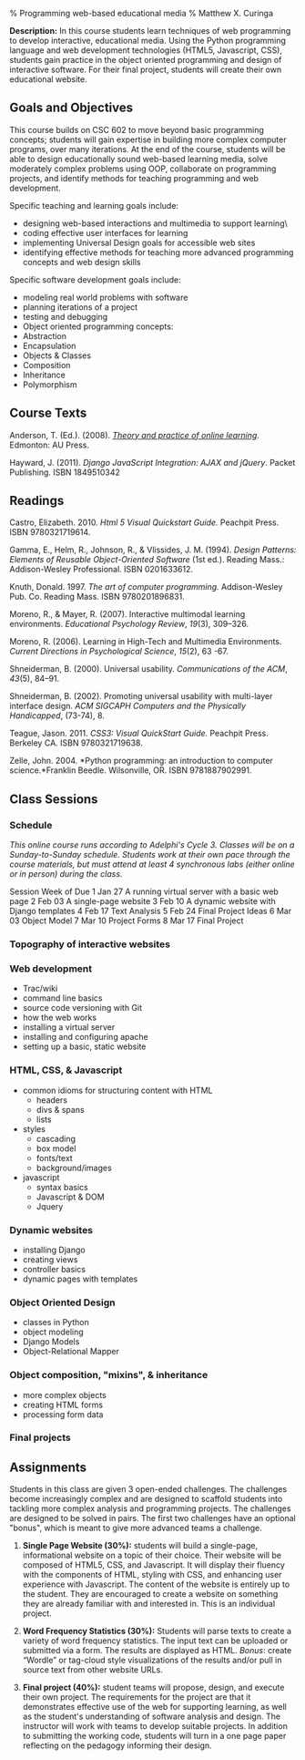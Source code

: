 % Programming web-based educational media
% Matthew X. Curinga

**Description:** In this course students learn techniques of web programming to develop
interactive, educational media. Using the Python programming language
and web development technologies (HTML5, Javascript, CSS), students gain
practice in the object oriented programming and design of interactive
software. For their final project, students will create their own
educational website.

## Goals and Objectives
This course builds on CSC 602 to move beyond basic programming concepts;
students will gain expertise in building more complex computer programs,
over many iterations. At the end of the course, students will be able to
design educationally sound web-based learning media, solve moderately
complex problems using OOP, collaborate on programming projects, and
identify methods for teaching programming and web development.

Specific teaching and learning goals include:

-   designing web-based interactions and multimedia to support learning\
-   coding effective user interfaces for learning
-   implementing Universal Design goals for accessible web sites
-   identifying effective methods for teaching more advanced programming
    concepts and web design skills

Specific software development goals include:

-   modeling real world problems with software
-   planning iterations of a project
-   testing and debugging
-   Object oriented programming concepts:
-   Abstraction
-   Encapsulation
-   Objects & Classes
-   Composition
-   Inheritance
-   Polymorphism


## Course Texts
Anderson, T. (Ed.). (2008). [*Theory and practice of online learning*](http://www.aupress.ca/index.php/books/120146). Edmonton: AU Press.

Hayward, J. (2011). *Django JavaScript Integration: AJAX and jQuery*.
Packet Publishing. ISBN 1849510342

## Readings
Castro, Elizabeth. 2010. *Html 5 Visual Quickstart Guide.* Peachpit
Press. ISBN 9780321719614.

Gamma, E., Helm, R., Johnson, R., & Vlissides, J. M. (1994). *Design
Patterns: Elements of Reusable Object-Oriented Software* (1st ed.).
Reading Mass.: Addison-Wesley Professional. ISBN 0201633612.

Knuth, Donald. 1997. *The art of computer programming.* Addison-Wesley
Pub. Co. Reading Mass. ISBN 9780201896831.

Moreno, R., & Mayer, R. (2007). Interactive multimodal learning
environments. *Educational Psychology Review*, *19*(3), 309–326.

Moreno, R. (2006). Learning in High-Tech and Multimedia Environments.
*Current Directions in Psychological Science*, *15*(2), 63 -67.

Shneiderman, B. (2000). Universal usability. *Communications of the
ACM*, *43*(5), 84–91.

Shneiderman, B. (2002). Promoting universal usability with multi-layer
interface design. *ACM SIGCAPH Computers and the Physically
Handicapped*, (73-74), 8.

Teague, Jason. 2011. *CSS3: Visual QuickStart Guide.* Peachpit Press.
Berkeley CA. ISBN 9780321719638.

Zelle, John. 2004. *Python programming: an introduction to computer
science.*Franklin Beedle. Wilsonville, OR. ISBN 9781887902991.

## Class Sessions
### Schedule
_This online course runs according to Adelphi's Cycle 3._
_Classes will be on a Sunday-to-Sunday schedule. Students work at their
own pace through the course materials, but must attend at least 4
synchronous labs (either online or in person) during the class._

Session	    Week of	    Due
1	        Jan 27      A running virtual server with a basic web page
2	        Feb 03      A single-page website
3	        Feb 10      A dynamic website with Django templates
4	        Feb 17      Text Analysis
5	        Feb 24      Final Project Ideas
6	        Mar 03      Object Model
7	        Mar 10      Project Forms
8	        Mar 17      Final Project

### Topography of interactive websites

### Web development
* Trac/wiki
* command line basics
* source code versioning with Git
* how the web works
* installing a virtual server
* installing and configuring apache
* setting up a basic, static website

### HTML, CSS, & Javascript
* common idioms for structuring content with HTML
    - headers
    - divs & spans
    - lists
* styles
    - cascading
    - box model
    - fonts/text
    - background/images
* javascript
    * syntax basics
    * Javascript & DOM
    * Jquery

### Dynamic websites
* installing Django
* creating views
* controller basics
* dynamic pages with templates



### Object Oriented Design
* classes in Python
* object modeling
* Django Models
* Object-Relational Mapper

### Object composition, "mixins", & inheritance
* more complex objects
* creating HTML forms
* processing form data

### Final projects

## Assignments

Students in this class are given 3 open-ended challenges. The challenges
become increasingly complex and are designed to scaffold students into
tackling more complex analysis and programming projects. The challenges
are designed to be solved in pairs. The first two challenges have an
optional "bonus", which is meant to give more advanced teams a
challenge.

1.  **Single Page Website (30%):** students will build a single-page,
    informational website on a topic of their choice. Their website will
    be composed of HTML5, CSS, and Javascript. It will display their
    fluency with the components of HTML, styling with CSS, and enhancing
    user experience with Javascript. The content of the website is
    entirely up to the student. They are encouraged to create a website
    on something they are already familiar with and interested in. This
    is an individual project.

2.  **Word Frequency Statistics (30%):** Students will parse texts
    to create a variety of word frequency statistics. The input text can
    be uploaded or submitted via a form. The results are displayed as
    HTML. *Bonus*: create “Wordle” or tag-cloud style visualizations of
    the results and/or pull in source text from other website URLs.

3.  **Final project (40%):** student teams will propose, design, and
    execute their own project. The requirements for the project are that
    it demonstrates effective use of the web for supporting learning, as
    well as the student's understanding of software analysis and design.
    The instructor will work with teams to develop suitable projects. In
    addition to submitting the working code, students will turn in a one
    page paper reflecting on the pedagogy informing their design.
